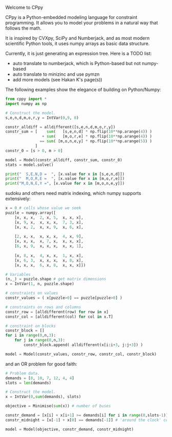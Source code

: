 Welcome to CPpy

CPpy is a Python-embedded modeling language for constraint programming. It allows you to model your problems in a natural way that follows the math.

It is inspired by CVXpy, SciPy and Numberjack, and as most modern scientific Python tools, it uses numpy arrays as basic data structure.

Currently, it is just generating an expression tree. Here is a TODO list:
- auto translate to numberjack, which is Python-based but not numpy-based
- auto translate to minizinc and use pymzn
- add more models (see Hakan K's page(s))

The following examples show the elegance of building on Python/Numpy:
```python
from cppy import *
import numpy as np

# Construct the model.
s,e,n,d,m,o,r,y = IntVar(0,9, 8)

constr_alldiff = alldifferent([s,e,n,d,m,o,r,y])
constr_sum = [    sum(   [s,e,n,d] * np.flip(10**np.arange(4)) )
                + sum(   [m,o,r,e] * np.flip(10**np.arange(4)) )
               == sum( [m,o,n,e,y] * np.flip(10**np.arange(5)) )
             ]
constr_0 = [s > 0, m > 0]

model = Model(constr_alldiff, constr_sum, constr_0)
stats = model.solve()

print("  S,E,N,D =  ", [x.value for x in [s,e,n,d]])
print("  M,O,R,E =  ", [x.value for x in [m,o,r,e]])
print("M,O,N,E,Y =", [x.value for x in [m,o,n,e,y]])
```

sudoku and others need matrix indexing, which numpy supports extensively:
```python
x = 0 # cells whose value we seek
puzzle = numpy.array([
    [x, x, x,  2, x, 5,  x, x, x],
    [x, 9, x,  x, x, x,  7, 3, x], 
    [x, x, 2,  x, x, 9,  x, 6, x],
        
    [2, x, x,  x, x, x,  4, x, 9],
    [x, x, x,  x, 7, x,  x, x, x],
    [6, x, 9,  x, x, x,  x, x, 1],
        
    [x, 8, x,  4, x, x,  1, x, x],
    [x, 6, 3,  x, x, x,  x, 8, x],
    [x, x, x,  6, x, 8,  x, x, x]])

# Variables
(n,_) = puzzle.shape # get matrix dimensions
x = IntVar(1, n, puzzle.shape)

# constraints on values
constr_values = ( x[puzzle>0] == puzzle[puzzle>0] )

# constraints on rows and columns
constr_row = [alldifferent(row) for row in x]
constr_col = [alldifferent(col) for col in x.T]

# constraint on blocks
constr_block = [] 
for i in range(0,n,3):
    for j in range(0,n,3):
        constr_block.append( alldifferent(x[i:i+3, j:j+3]) )

model = Model(constr_values, constr_row, constr_col, constr_block)
```

and an OR problem for good faith:
```python
# Problem data.
demands = [8, 10, 7, 12, 4, 4]
slots = len(demands)

# Construct the model.
x = IntVar(0,sum(demands), slots)

objective = Minimise(sum(x)) # number of buses

constr_demand = [x[i] + x[i+1] >= demands[i] for i in range(0,slots-1)]
constr_midnight = [x[-1] + x[0] == demands[-1]] # 'around the clock' constraint

model = Model(objective, constr_demand, constr_midnight)
```
